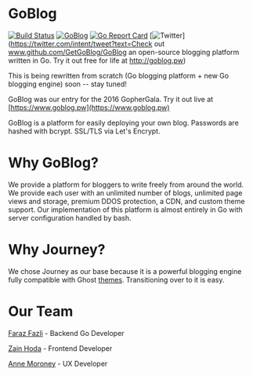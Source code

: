 # GoBlog 

[![Build Status](https://travis-ci.org/GetGoBlog/GoBlog.svg?branch=master)](https://travis-ci.org/GetGoBlog/GoBlog)
[![GoBlog](https://img.shields.io/badge/goblog.pw-online-brightgreen.svg)](http://www.goblog.pw)
[![Go Report Card](https://goreportcard.com/badge/github.com/GetGoBlog/GoBlog)](https://goreportcard.com/report/github.com/GetGoBlog/GoBlog)
[![Twitter](https://img.shields.io/twitter/url/https/github.com/getgoblog/goblog.svg?style=social?style=flat-square)](https://twitter.com/intent/tweet?text=Check out www.github.com/GetGoBlog/GoBlog an open-source blogging platform written in Go. Try it out free for life at http://goblog.pw)

This is being rewritten from scratch (Go blogging platform + new Go blogging engine) soon -- stay tuned!

GoBlog was our entry for the 2016 GopherGala. Try it out live at [https://www.goblog.pw](https://www.goblog.pw)

GoBlog is a platform for easily deploying your own blog. Passwords are hashed with bcrypt. SSL/TLS via Let's Encrypt.

# Why GoBlog?

We provide a platform for bloggers to write freely from around the world. We provide each user with an unlimited number of blogs, unlimited page views and storage, premium DDOS protection, a CDN, and custom theme support. Our implementation of this platform is almost entirely in Go with server configuration handled by bash.

# Why Journey?

We chose Journey as our base because it is a powerful blogging engine fully compatible with Ghost [themes](http://marketplace.ghost.org/). Transitioning over to it is easy.

# Our Team
[Faraz Fazli](https://www.github.com/farazfazli) - Backend Go Developer

[Zain Hoda](https://github.com/zainhoda) - Frontend Developer

[Anne Moroney](https://github.com/AnneTheAgile) - UX Developer
